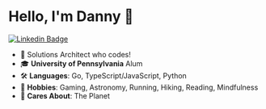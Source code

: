 # Hello, I'm Danny 👋
[![Linkedin Badge](https://img.shields.io/badge/LinkedIn-0077B5?style=for-the-badge&logo=linkedin&logoColor=white)](https://www.linkedin.com/in/dannywigg/)
- 🏢 Solutions Architect who codes!
- 🎓 **University of Pennsylvania** Alum
- 🛠️ **Languages**: Go, TypeScript/JavaScript, Python
- 💬 **Hobbies**: Gaming, Astronomy, Running, Hiking, Reading, Mindfulness
- 🤗 **Cares About**: The Planet

<!--
**wiigg/wiigg** is a ✨ _special_ ✨ repository because its `README.md` (this file) appears on your GitHub profile.

Here are some ideas to get you started:

- 🔭 I’m currently working on ...
- 🌱 I’m currently learning ...
- 👯 I’m looking to collaborate on ...
- 🤔 I’m looking for help with ...
- 💬 Ask me about ...
- 📫 How to reach me: ...
- 😄 Pronouns: ...
- ⚡ Fun fact: ...
-->
